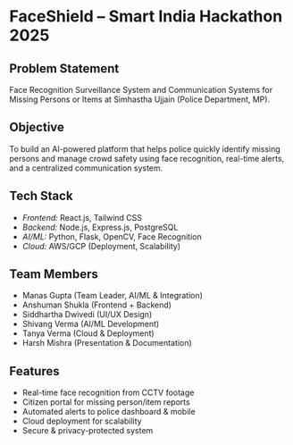# FaceShield – Smart India Hackathon 2025

##  Problem Statement
Face Recognition Surveillance System and Communication Systems for Missing Persons or Items at Simhastha Ujjain (Police Department, MP).

##  Objective
To build an AI-powered platform that helps police quickly identify missing persons and manage crowd safety using face recognition, real-time alerts, and a centralized communication system.

##  Tech Stack
- *Frontend:* React.js, Tailwind CSS
- *Backend:* Node.js, Express.js, PostgreSQL
- *AI/ML:* Python, Flask, OpenCV, Face Recognition
- *Cloud:* AWS/GCP (Deployment, Scalability)

##  Team Members
- Manas Gupta (Team Leader, AI/ML & Integration)
- Anshuman Shukla (Frontend + Backend)
- Siddhartha Dwivedi (UI/UX Design)
- Shivang Verma (AI/ML Development)
- Tanya Verma (Cloud & Deployment)
- Harsh Mishra (Presentation & Documentation)

##  Features
- Real-time face recognition from CCTV footage
- Citizen portal for missing person/item reports
- Automated alerts to police dashboard & mobile
- Cloud deployment for scalability
- Secure & privacy-protected system
